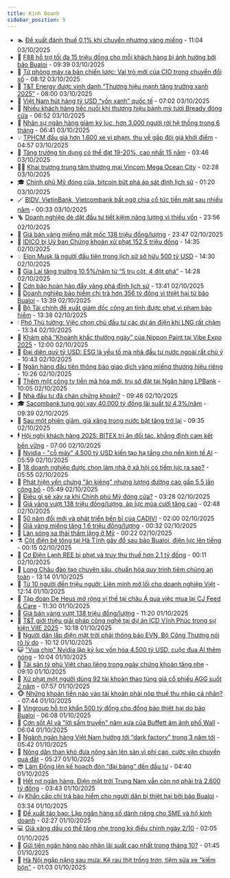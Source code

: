 ```yaml
---
title: Kinh Doanh
sidebar_position: 5
---
```


<!-- dantri-kinh-doanh:START -->
- 🏊 [Đề xuất đánh thuế 0,1% khi chuyển nhượng vàng miếng](https://dantri.com.vn/kinh-doanh/de-xuat-danh-thue-01-khi-chuyen-nhuong-vang-mieng-20251003150951665.htm) - 11:04 03/10/2025
- 🦆 [F88 hỗ trợ tối đa 15 triệu đồng cho mỗi khách hàng bị ảnh hưởng bởi bão Bualoi](https://dantri.com.vn/kinh-doanh/f88-ho-tro-toi-da-15-trieu-dong-cho-moi-khach-hang-bi-anh-huong-boi-bao-bualoi-20251003163901760.htm) - 09:39 03/10/2025
- 🦄 [Từ phòng máy ra bàn chiến lược: Vai trò mới của CIO trong chuyển đổi số](https://dantri.com.vn/kinh-doanh/tu-phong-may-ra-ban-chien-luoc-vai-tro-moi-cua-cio-trong-chuyen-doi-so-20251003144826204.htm) - 08:12 03/10/2025
- 🌝 [T&amp;T Energy được vinh danh “Thương hiệu mạnh tăng trưởng xanh 2025”](https://dantri.com.vn/kinh-doanh/tt-energy-duoc-vinh-danh-thuong-hieu-manh-tang-truong-xanh-2025-20251003143659681.htm) - 08:00 03/10/2025
- 💃 [Việt Nam hút hàng tỷ USD “vốn xanh” quốc tế](https://dantri.com.vn/kinh-doanh/viet-nam-hut-hang-ty-usd-von-xanh-quoc-te-20251003120539976.htm) - 07:02 03/10/2025
- 🦏 [Nhiều khách hàng tiếc nuối khi thương hiệu bánh mỳ tươi Bready đóng cửa](https://dantri.com.vn/kinh-doanh/nhieu-khach-hang-tiec-nuoi-khi-thuong-hieu-banh-my-tuoi-bready-dong-cua-20251003102010648.htm) - 06:52 03/10/2025
- 🦩 [Nhân sự ngân hàng giảm kỷ lục, hơn 3.000 người rời hệ thống trong 6 tháng](https://dantri.com.vn/kinh-doanh/nhan-su-ngan-hang-giam-ky-luc-hon-3000-nguoi-roi-he-thong-trong-6-thang-20251003111022714.htm) - 06:41 03/10/2025
- 💡 [TPHCM đấu giá hơn 1.600 xe vi phạm, thu về gấp đôi giá khởi điểm](https://dantri.com.vn/kinh-doanh/tphcm-dau-gia-hon-1600-xe-vi-pham-thu-ve-gap-doi-gia-khoi-diem-20251003104453269.htm) - 04:57 03/10/2025
- 🌊 [Tăng trưởng tín dụng có thể đạt 19-20%, cao nhất 15 năm](https://dantri.com.vn/kinh-doanh/tang-truong-tin-dung-co-the-dat-19-20-cao-nhat-15-nam-20251003101936421.htm) - 03:46 03/10/2025
- 🧑‍💻 [Khai trương trung tâm thương mại Vincom Mega Ocean City](https://dantri.com.vn/kinh-doanh/khai-truong-trung-tam-thuong-mai-vincom-mega-ocean-city-20251003091625942.htm) - 02:28 03/10/2025
- 🎓 [Chính phủ Mỹ đóng cửa, bitcoin bứt phá áp sát đỉnh lịch sử](https://dantri.com.vn/kinh-doanh/chinh-phu-my-dong-cua-bitcoin-but-pha-ap-sat-dinh-lich-su-20251002232923188.htm) - 01:20 03/10/2025
- 🪄 [BIDV, VietinBank, Vietcombank bất ngờ chia cổ tức tiền mặt sau nhiều năm](https://dantri.com.vn/kinh-doanh/bidv-vietinbank-vietcombank-bat-ngo-chia-co-tuc-tien-mat-sau-nhieu-nam-20251003004438994.htm) - 00:33 03/10/2025
- 🪜 [Doanh nghiệp dè dặt đầu tư tiết kiệm năng lượng vì thiếu vốn](https://dantri.com.vn/kinh-doanh/doanh-nghiep-de-dat-dau-tu-tiet-kiem-nang-luong-vi-thieu-von-20251002181133290.htm) - 23:56 02/10/2025
- 🦄 [Giá bán vàng miếng mất mốc 138 triệu đồng/lượng](https://dantri.com.vn/kinh-doanh/gia-ban-vang-mieng-mat-moc-138-trieu-dongluong-20251003001447578.htm) - 23:47 02/10/2025
- 💯 [IDICO bị Uỷ ban Chứng khoán xử phạt 152,5 triệu đồng](https://dantri.com.vn/kinh-doanh/idico-bi-uy-ban-chung-khoan-xu-phat-1525-trieu-dong-20251002080945829.htm) - 14:35 02/10/2025
- 💡 [Elon Musk là người đầu tiên trong lịch sử sở hữu 500 tỷ USD](https://dantri.com.vn/kinh-doanh/elon-musk-la-nguoi-dau-tien-trong-lich-su-so-huu-500-ty-usd-20251002205050408.htm) - 14:30 02/10/2025
- 🧰 [Gia Lai tăng trưởng 10,5%/năm từ “5 trụ cột, 4 đột phá”](https://dantri.com.vn/kinh-doanh/gia-lai-tang-truong-105nam-tu-5-tru-cot-4-dot-pha-20251002192229813.htm) - 14:28 02/10/2025
- 🎊 [Cơn bão hoàn hảo đẩy vàng phá đỉnh lịch sử](https://dantri.com.vn/kinh-doanh/con-bao-hoan-hao-day-vang-pha-dinh-lich-su-20251002100255072.htm) - 13:41 02/10/2025
- 🔭 [Doanh nghiệp bảo hiểm chi trả hơn 356 tỷ đồng vì thiệt hại từ bão Bualoi](https://dantri.com.vn/kinh-doanh/doanh-nghiep-bao-hiem-chi-tra-hon-356-ty-dong-vi-thiet-hai-tu-bao-bualoi-20251002183413110.htm) - 13:39 02/10/2025
- 💼 [Bộ Tài chính đề xuất giám đốc công an tỉnh được phạt vi phạm bảo hiểm](https://dantri.com.vn/kinh-doanh/bo-tai-chinh-de-xuat-giam-doc-cong-an-tinh-duoc-phat-vi-pham-bao-hiem-20251002192213477.htm) - 13:38 02/10/2025
- 🕯 [Phó Thủ tướng: Việc chọn chủ đầu tư các dự án điện khí LNG rất chậm](https://dantri.com.vn/kinh-doanh/pho-thu-tuong-viec-chon-chu-dau-tu-cac-du-an-dien-khi-lng-rat-cham-20251002195900791.htm) - 13:34 02/10/2025
- 🫣 [Khám phá “Khoảnh khắc thường ngày” của Nippon Paint tại Vibe Expo 2025](https://dantri.com.vn/kinh-doanh/kham-pha-khoanh-khac-thuong-ngay-cua-nippon-paint-tai-vibe-expo-2025-20251002164643405.htm) - 12:00 02/10/2025
- 🤠 [Đại diện quỹ tỷ USD: ESG là yếu tố mà nhà đầu tư nước ngoài rất chú ý](https://dantri.com.vn/kinh-doanh/dai-dien-quy-ty-usd-esg-la-yeu-to-ma-nha-dau-tu-nuoc-ngoai-rat-chu-y-20251002151205582.htm) - 10:43 02/10/2025
- 🌈 [Ngân hàng đầu tiên thông báo giao dịch vàng miếng thương hiệu riêng](https://dantri.com.vn/kinh-doanh/ngan-hang-dau-tien-thong-bao-giao-dich-vang-mieng-thuong-hieu-rieng-20251002122106385.htm) - 10:26 02/10/2025
- 🦅 [Thêm một công ty tiền mã hóa mới, trụ sở đặt tại Ngân hàng LPBank](https://dantri.com.vn/kinh-doanh/them-mot-cong-ty-tien-ma-hoa-moi-tru-so-dat-tai-ngan-hang-lpbank-20251002163753745.htm) - 10:05 02/10/2025
- 🌁 [Nhà đầu tư đã chán chứng khoán?](https://dantri.com.vn/kinh-doanh/nha-dau-tu-da-chan-chung-khoan-20251002160256604.htm) - 09:46 02/10/2025
- 🎓 [Sacombank tung gói vay 40.000 tỷ đồng lãi suất từ 4,3%/năm](https://dantri.com.vn/kinh-doanh/sacombank-tung-goi-vay-40000-ty-dong-lai-suat-tu-43nam-20251002154819072.htm) - 09:39 02/10/2025
- 📝 [Sau một phiên giảm, giá xăng trong nước bật tăng trở lại](https://dantri.com.vn/kinh-doanh/sau-mot-phien-giam-gia-xang-trong-nuoc-bat-tang-tro-lai-20251002133221302.htm) - 09:35 02/10/2025
- 🕴 [Hội nghị khách hàng 2025: BITEX tri ân đối tác, khẳng định cam kết bền vững](https://dantri.com.vn/kinh-doanh/hoi-nghi-khach-hang-2025-bitex-tri-an-doi-tac-khang-dinh-cam-ket-ben-vung-20251002113900677.htm) - 07:00 02/10/2025
- 🧰 [Nvidia - &quot;cỗ máy&quot; 4.500 tỷ USD kiến tạo hạ tầng cho nền kinh tế AI](https://dantri.com.vn/kinh-doanh/nvidia-co-may-4500-ty-usd-kien-tao-ha-tang-cho-nen-kinh-te-ai-20251002110124968.htm) - 05:59 02/10/2025
- 🤖 [18 doanh nghiệp được chọn làm nhà ở xã hội có tiềm lực ra sao?](https://dantri.com.vn/bat-dong-san/18-doanh-nghiep-duoc-chon-lam-nha-o-xa-hoi-co-tiem-luc-ra-sao-20251002104125808.htm) - 05:55 02/10/2025
- 🤠 [Phát hiện yến chưng “ăn kiêng” nhưng lượng đường cao gấp 5,5 lần công bố](https://dantri.com.vn/kinh-doanh/phat-hien-yen-chung-an-kieng-nhung-luong-duong-cao-gap-55-lan-cong-bo-20251002122737969.htm) - 05:49 02/10/2025
- 🌮 [Điều gì sẽ xảy ra khi Chính phủ Mỹ đóng cửa?](https://dantri.com.vn/kinh-doanh/dieu-gi-se-xay-ra-khi-chinh-phu-my-dong-cua-20251002014336317.htm) - 03:28 02/10/2025
- 🦄 [Giá vàng vượt 138 triệu đồng/lượng, áp lực mùa cưới tăng cao](https://dantri.com.vn/kinh-doanh/gia-vang-vuot-138-trieu-dongluong-ap-luc-mua-cuoi-tang-cao-20251002075925934.htm) - 02:48 02/10/2025
- 👺 [50 năm đổi mới và phát triển bền bỉ của CADIVI](https://dantri.com.vn/kinh-doanh/50-nam-doi-moi-va-phat-trien-ben-bi-cua-cadivi-20250930164058121.htm) - 02:00 02/10/2025
- 🤗 [Giá vàng miếng tăng 1,6 triệu đồng/lượng](https://dantri.com.vn/kinh-doanh/gia-vang-mieng-tang-16-trieu-dongluong-20251002072700237.htm) - 00:32 02/10/2025
- 💪 [Làn sóng sa thải thầm lặng ở Mỹ](https://dantri.com.vn/kinh-doanh/lan-song-sa-thai-tham-lang-o-my-20250826133401217.htm) - 00:22 02/10/2025
- ⚗️ [Cột điện bê tông tại Hà Tĩnh gãy đổ sau bão Bualoi, điện lực lên tiếng](https://dantri.com.vn/kinh-doanh/cot-dien-be-tong-tai-ha-tinh-gay-do-sau-bao-bualoi-dien-luc-len-tieng-20251002005831858.htm) - 00:15 02/10/2025
- 🧠 [Cơ Điện Lạnh REE bị phạt và truy thu thuế hơn 2,1 tỷ đồng](https://dantri.com.vn/kinh-doanh/co-dien-lanh-ree-bi-phat-va-truy-thu-thue-hon-21-ty-dong-20251001174453511.htm) - 00:11 02/10/2025
- 🗽 [Long Châu đào tạo chuyên sâu, chuẩn hóa quy trình tiêm chủng an toàn](https://dantri.com.vn/kinh-doanh/long-chau-dao-tao-chuyen-sau-chuan-hoa-quy-trinh-tiem-chung-an-toan-20251001195441077.htm) - 13:14 01/10/2025
- 🫣 [Từ 10 người đến triệu người: Liên minh mở lối cho doanh nghiệp Việt](https://dantri.com.vn/kinh-doanh/tu-10-nguoi-den-trieu-nguoi-lien-minh-mo-loi-cho-doanh-nghiep-viet-20251001181111271.htm) - 12:14 01/10/2025
- 🫣 [Tập đoàn De Heus mở rộng vị thế tại châu Á qua việc mua lại CJ Feed &amp; Care](https://dantri.com.vn/kinh-doanh/tap-doan-de-heus-mo-rong-vi-the-tai-chau-a-qua-viec-mua-lai-cj-feed-care-20251001180225703.htm) - 11:30 01/10/2025
- 🫣 [Giá bán vàng vượt 138 triệu đồng/lượng](https://dantri.com.vn/kinh-doanh/gia-ban-vang-vuot-138-trieu-dongluong-20251001000952978.htm) - 11:20 01/10/2025
- 💂 [T&amp;T giới thiệu giải pháp công nghệ tại dự án ICD Vĩnh Phúc trong sự kiện VIIE 2025](https://dantri.com.vn/kinh-doanh/tt-gioi-thieu-giai-phap-cong-nghe-tai-du-an-icd-vinh-phuc-trong-su-kien-viie-2025-20251001165226855.htm) - 10:18 01/10/2025
- 💫 [Người dân lắp điện mặt trời phải thông báo EVN, Bộ Công Thương nói rõ lý do](https://dantri.com.vn/kinh-doanh/nguoi-dan-lap-dien-mat-troi-phai-thong-bao-evn-bo-cong-thuong-noi-ro-ly-do-20251001162724052.htm) - 10:12 01/10/2025
- 😺 [&quot;Vua chip&quot; Nvidia lập kỷ lục vốn hóa 4.500 tỷ USD, cuộc đua AI thêm nóng](https://dantri.com.vn/kinh-doanh/vua-chip-nvidia-lap-ky-luc-von-hoa-4500-ty-usd-cuoc-dua-ai-them-nong-20251001161551343.htm) - 10:04 01/10/2025
- 🦆 [Tài sản tỷ phú Việt chao liệng trong ngày chứng khoán tăng nhẹ](https://dantri.com.vn/kinh-doanh/tai-san-ty-phu-viet-chao-lieng-trong-ngay-chung-khoan-tang-nhe-20251001160125760.htm) - 09:10 01/10/2025
- 👀 [Xử phạt một người dùng 92 tài khoản thao túng giá cổ phiếu AGG suốt 2 năm](https://dantri.com.vn/kinh-doanh/xu-phat-mot-nguoi-dung-92-tai-khoan-thao-tung-gia-co-phieu-agg-suot-2-nam-20251001141950402.htm) - 07:57 01/10/2025
- 🐵 [Những khoản tiền nào vào tài khoản phải nộp thuế thu nhập cá nhân?](https://dantri.com.vn/kinh-doanh/nhung-khoan-tien-nao-vao-tai-khoan-phai-nop-thue-thu-nhap-ca-nhan-20251001132435858.htm) - 07:44 01/10/2025
- 🤖 [Vingroup hỗ trợ khẩn 500 tỷ đồng cho đồng bào thiệt hại do bão Bualoi](https://dantri.com.vn/kinh-doanh/vingroup-ho-tro-khan-500-ty-dong-cho-dong-bao-thiet-hai-do-bao-bualoi-20251001121843635.htm) - 06:08 01/10/2025
- 💂 [Cơn sốt AI và &quot;lời sấm truyền&quot; năm xưa của Buffett ám ảnh phố Wall](https://dantri.com.vn/kinh-doanh/con-sot-ai-va-loi-sam-truyen-nam-xua-cua-buffett-am-anh-pho-wall-20251001085330824.htm) - 06:04 01/10/2025
- 🦆 [Ngành ngân hàng Việt Nam hướng tới “dark factory” trong 3 năm tới](https://dantri.com.vn/kinh-doanh/nganh-ngan-hang-viet-nam-huong-toi-dark-factory-trong-3-nam-toi-20251001104756145.htm) - 05:42 01/10/2025
- 🦅 [Nông dân than khó đưa nông sản lên sàn vì phí cao, cước vận chuyển quá đắt](https://dantri.com.vn/kinh-doanh/nong-dan-than-kho-dua-nong-san-len-san-vi-phi-cao-cuoc-van-chuyen-qua-dat-20251001115004973.htm) - 05:27 01/10/2025
- 😎 [Lâm Đồng lên kế hoạch đón “đại bàng” đến đầu tư](https://dantri.com.vn/kinh-doanh/lam-dong-len-ke-hoach-don-dai-bang-den-dau-tu-20250930184353786.htm) - 04:40 01/10/2025
- 🐎 [Hết nợ ngân hàng, Điện mặt trời Trung Nam vẫn còn nợ phải trả 2.600 tỷ đồng](https://dantri.com.vn/kinh-doanh/het-no-ngan-hang-dien-mat-troi-trung-nam-van-con-no-phai-tra-2600-ty-dong-20251001074618798.htm) - 03:43 01/10/2025
- 👍 [Khẩn cấp chi trả bảo hiểm cho người dân bị thiệt hại bởi bão Bualoi](https://dantri.com.vn/kinh-doanh/khan-cap-chi-tra-bao-hiem-cho-nguoi-dan-bi-thiet-hai-boi-bao-bualoi-20251001101653379.htm) - 03:34 01/10/2025
- 🦒 [Đề xuất táo bạo: Lập ngân hàng số dành riêng cho SME và hộ kinh doanh](https://dantri.com.vn/kinh-doanh/de-xuat-tao-bao-lap-ngan-hang-so-danh-rieng-cho-sme-va-ho-kinh-doanh-20251001073453079.htm) - 02:27 01/10/2025
- 💻 [Giá xăng dầu có thể tăng nhẹ trong kỳ điều chỉnh ngày 2/10](https://dantri.com.vn/kinh-doanh/gia-xang-dau-co-the-tang-nhe-trong-ky-dieu-chinh-ngay-210-20251001080557773.htm) - 02:05 01/10/2025
- 👺 [Gửi tiền ngân hàng nào nhận lãi suất cao nhất trong tháng 10?](https://dantri.com.vn/kinh-doanh/gui-tien-ngan-hang-nao-nhan-lai-suat-cao-nhat-trong-thang-10-20251001001355560.htm) - 01:45 01/10/2025
- 🧐 [Hà Nội ngập nặng sau mưa: Kệ rau thịt trống trơn, tiệm sửa xe &quot;kiếm bộn&quot;](https://dantri.com.vn/kinh-doanh/ha-noi-ngap-nang-sau-mua-ke-rau-thit-trong-tron-tiem-sua-xe-kiem-bon-20250930205635991.htm) - 01:03 01/10/2025<!-- dantri-kinh-doanh:END -->
